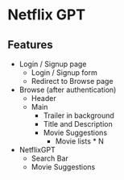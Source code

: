 # Netflix GPT

## Features

- Login / Signup page
  - Login / Signup form
  - Redirect to Browse page
- Browse (after authentication)
  - Header
  - Main
    - Trailer in background
    - Title and Description
    - Movie Suggestions
      - Movie lists * N
- NetflixGPT
  - Search Bar
  - Movie Suggestions
